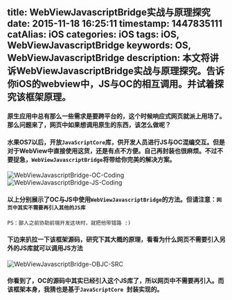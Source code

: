 title: WebViewJavascriptBridge实战与原理探究
date: 2015-11-18 16:25:11
timestamp: 1447835111
catAlias: iOS
categories: iOS
tags: iOS, WebViewJavascriptBridge
keywords: OS, WebViewJavascriptBridge
description: 本文将讲诉WebViewJavascriptBridge实战与原理探究。告诉你iOS的webview中，JS与OC的相互调用。并试着探究该框架原理。
---
#### 原生应用中总有那么一些需求是要跨平台的，这个时候响应式网页就派上用场了。那么问题来了，网页中如果想调用原生的东西，该怎么做呢？

#### 水果OS7以后，开放`JavaScriptCore`库，供开发人员进行JS与OC混编交互。但是对于WebView中直接使用这货，还是有点不方便。自己再封装也很麻烦。不过不要捉急，`WebViewJavascriptBridge`将带给你完美的解决方案。

![WebViewJavascriptBridge-OC-Coding](http://i5.tietuku.com/1ffc6b019c986226.png)
![WebViewJavascriptBridge-JS-Coding](http://i5.tietuku.com/a1582b160d0e4147.png)

#### 以上分别展示了OC与JS中使用`WebViewJavascriptBridge`的方法。但请注意：`网页中其实不需要再引入其他的JS库`

	PS：鄙人之前协助前端开发这块时，就把他带错路 :)

#### 下边来扒拉一下该框架源码，研究下其大概的原理，看看为什么网页不需要引入另外的JS库就可以调用JS方法

![WebViewJavascriptBridge-OBJC-SRC](http://i5.tietuku.com/c47a7f0a662280dc.png)

#### 你看到了，OC的源码中其实已经引入这个JS库了，所以网页中不需要再引入。而该框架本身，我猜也是基于`JavaScriptCore `封装实现的。
